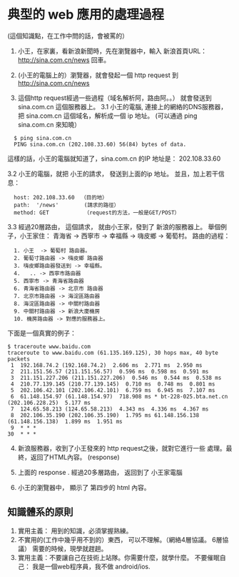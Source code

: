 # 典型的 web 應用的處理過程

(這個知識點，在工作中問的話，會被罵的）

1. 小王，在家裏，看新浪新聞時，先在瀏覽器中，輸入 新浪首頁URL： http://sina.com.cn/news 回車。

2. (小王的電腦上的）瀏覽器，就會發起一個 http request 到 http://sina.com.cn/news

3. 這個http request經過一些過程（域名解析阿，路由阿。。） 就會發送到 sina.com.cn 這個服務器上。
  3.1 小王的電腦, 連接上的網絡的DNS服務器，把 sina.com.cn
  這個域名，解析成一個 ip 地址。
  (可以通過 ping sina.com.cn 來知曉）

```
  $ ping sina.com.cn
  PING sina.com.cn (202.108.33.60) 56(84) bytes of data.
```

  這樣的話，小王的電腦就知道了，sina.com.cn 的IP 地址是： 202.108.33.60

  3.2 小王的電腦，就把 小王的請求， 發送到上面的ip 地址。 並且，加上若干信息：

```
  host: 202.108.33.60  （目的地）
  path:  '/news'        (請求的路徑）
  method: GET           （request的方法，一般是GET/POST）
```

  3.3 經過20層路由， 這個請求， 就由小王家，發到了 新浪的服務器上。
  舉個例子，小王家住： 青海省 -> 西寧市 -> 幸福縣 -> 嗨皮鄉 -> 葡萄村。
  路由的過程：

```
  1. 小王  -> 葡萄村 路由器。
  2. 葡萄寸路由器 -> 嗨皮鄉 路由器
  3. 嗨皮鄉路由器發送到 -> 幸福縣。
  4.   .. -> 西寧市路由器
  5. 西寧市 -> 青海省路由器
  6. 青海省路由器 -> 北京市 路由器
  7. 北京市路由器 -> 海淀區路由器
  8. 海淀區路由器 -> 中關村路由器
  9. 中關村路由器 -> 新浪大廈機房
  10. 機房路由器 -> 對應的服務器上。
```

下面是一個真實的例子：

```
$ traceroute www.baidu.com
traceroute to www.baidu.com (61.135.169.125), 30 hops max, 40 byte packets
 1  192.168.74.2 (192.168.74.2)  2.606 ms  2.771 ms  2.950 ms
 2  211.151.56.57 (211.151.56.57)  0.596 ms  0.598 ms  0.591 ms
 3  211.151.227.206 (211.151.227.206)  0.546 ms  0.544 ms  0.538 ms
 4  210.77.139.145 (210.77.139.145)  0.710 ms  0.748 ms  0.801 ms
 5  202.106.42.101 (202.106.42.101)  6.759 ms  6.945 ms  7.107 ms
 6  61.148.154.97 (61.148.154.97)  718.908 ms * bt-228-025.bta.net.cn (202.106.228.25)  5.177 ms
 7  124.65.58.213 (124.65.58.213)  4.343 ms  4.336 ms  4.367 ms
 8  202.106.35.190 (202.106.35.190)  1.795 ms 61.148.156.138 (61.148.156.138)  1.899 ms  1.951 ms
 9  * * *
30  * * *
```

4. 新浪服務器，收到了小王發來的 http request之後，就對它進行一些
處理。最終，返回了HTML內容。 (response)

5. 上面的 response . 經過20多層路由， 返回到了 小王家電腦

6. 小王的瀏覽器中， 顯示了 第四步的 html 內容。

## 知識體系的原則

1. 實用主義： 用到的知識，必須掌握熟練。
2. 不實用的(工作中幾乎用不到的）東西， 可以不理解。（網絡4層協議。 6層協議）
需要的時候，現學就趕趟。
3. 實用主義：不要讓自己在技術上站隊。你需要什麼，就學什麼。
不要催眠自己： 我是一個web程序員，我不做  android/ios.
